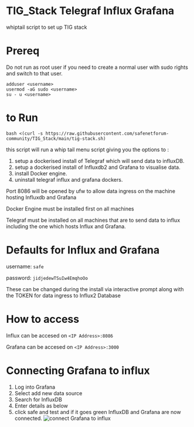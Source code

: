 # TIG_Stack Telegraf Influx Grafana
whiptail script to set up TIG stack 

# Prereq

Do not run as root user if you need to create a normal user with sudo rights and switch to that user.

```
adduser <username>
usermod -aG sudo <username>
su - u <username>
```

# to Run

```bash <(curl -s https://raw.githubusercontent.com/safenetforum-community/TIG_Stack/main/tig-stack.sh)```

this script will run a whip tail menu script giving you the options to :

1. setup a dockerised  install of Telegraf which will send data to influxDB.
2. setup a dockerised install of Influxdb2 and Grafana to visualise data.
3. install Docker engine.
4. uninstall telegraf influx and grafana dockers.

Port 8086 will be opened by ufw to allow data ingress on the machine hosting Influxdb and Grafana

Docker Engine must be installed first on all machines

Telegraf must be installed on all machines that are to send data to influx including the one which hosts Influx and Grafana.


# Defaults for Influx and Grafana
username: ```safe```

password: ```jidjedewTSuIw4EmqhoOo```

These can be changed during the install via interactive prompt along with the TOKEN for data ingress to Influx2 Database

# How to access

Influx can be accesed on ```<IP Address>:8086```

Grafana can be accesed on ```<IP Address>:3000```

# Connecting Grafana to influx

1. Log into Grafana
2. Select add new data source
3. Search for InfluxDB
4. Enter details as below
5. click safe and test and if it goes green InfluxDB and Grafana are now connected.
![connect Grafana to influx](https://github.com/safenetforum-community/TIG_Stack/assets/25412853/8cd2e8b6-7b32-4d9c-b10c-4cfd5b77deca)

